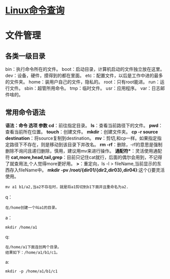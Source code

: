 # [Linux命令查询](https://wangchujiang.com/linux-command/)
# 文件管理

## 各类一级目录
bin：执行命令所在的文件。
boot：启动目录，计算机启动的文件独立放在这里。
dev：设备，硬件，摸得到的都在里面。
etc：配置文件，以后是工作中进的最多的文件夹。
home：装用户自己的文件，隐私的。
root：只有root能进。
run：运行文件。
sbin：超管所用命令。
tmp：临时文件。
usr：应用程序。
var：日志邮件啥的。

## 常用命令语法
**语法：命令 选项 参数**
**cd**：前往指定目录。
**ls**：查看当前路径下的文件。
**pwd**：查看当前所在位置。
**touch**：创建文件。
**mkdir**：创建文件夹。
**cp -r source destination**：将source复制到destination。
**mv**：剪切,和cp一样。如果指定指定路径下不存在，则是移动到该目录下并改名。
**rm -rf**：删除，-rf的意思是强制删除不询问且递归删除，慎用，建议用mv来进行操作。
**通配符\***：灵活使用通配符
**cat,more,head,tail,grep**：目前只记住cat就行，后面的偶尔会用到，不记得了就查用法,个人觉得more更好用。
**>**：重定向，ls -l > fileName,当前显示的东西存入fileName中。
**mkdir -pv /root/{dir01/{dir2,dir03},dir04}**:这个{}要灵活使用。

```
mv a1 b1/a2,当a2不存在时，就是将a1剪切到b1下面并且重命名为a2.
```

q：
```
在/home创建一个叫a1的目录。
```
a：
```
mkdir /home/a1
```
q:
```
在/home/a1下面连创两个目录。
结果如下：/home/a1/b1/c1。
```
a:
```
mkdir -p /home/a1/b1/c1
```



<!--stackedit_data:
eyJoaXN0b3J5IjpbLTIxMDU0MDk5MDMsLTE4ODUwOTQ5MzFdfQ
==
-->